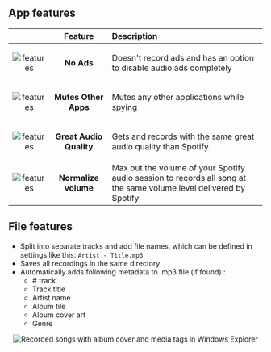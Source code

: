 ## App features

|| Feature | Description |
| - | :-: | :- |
| <p align="center"><img alt="features" src="https://raw.githubusercontent.com/jwallet/spy-spotify/master/assets/images/feature_no_ad.png" /></p> | __No Ads__ | Doesn't record ads and has an option to disable audio ads completely |
| <p align="center"><img alt="features" src="https://raw.githubusercontent.com/jwallet/spy-spotify/master/assets/images/feature_mute_apps.png" /></p> | __Mutes Other Apps__ | Mutes any other applications while spying |
| <p align="center"><img alt="features" src="https://raw.githubusercontent.com/jwallet/spy-spotify/master/assets/images/feature_audio_quality.png" /></p> | __Great Audio Quality__ | Gets and records with the same great audio quality than Spotify |
| <p align="center"><img alt="features" src="https://raw.githubusercontent.com/jwallet/spy-spotify/master/assets/images/feature_max_out.png" /></p> | __Normalize volume__ | Max out the volume of your Spotify audio session to records all song at the same volume level delivered by Spotify |

## File features
- Split into separate tracks and add file names, which can be defined in settings like this: `Artist - Title.mp3`
- Saves all recordings in the same directory
- Automatically adds following metadata to .mp3 file (if found) :
   - \# track
   - Track title
   - Artist name
   - Album tile
   - Album cover art
   - Genre

<p align="center"><img alt="Recorded songs with album cover and media tags in Windows Explorer" src="https://raw.githubusercontent.com/jwallet/spy-spotify/master/assets/images/saved_songs_list.png" /></p>
